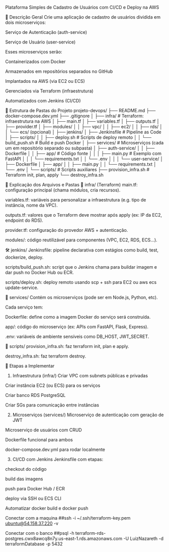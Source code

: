 Plataforma Simples de Cadastro de Usuários com CI/CD e Deploy na AWS


🔧 Descrição Geral
Crie uma aplicação de cadastro de usuários dividida em dois microserviços:

Serviço de Autenticação (auth-service)

Serviço de Usuário (user-service)

Esses microserviços serão:

Containerizados com Docker

Armazenados em repositórios separados no GitHub

Implantados na AWS (via EC2 ou ECS)

Gerenciados via Terraform (infraestrutura)

Automatizados com Jenkins (CI/CD)



📁 Estrutura de Pastas do Projeto
projeto-devops/
├── README.md
├── docker-compose.dev.yml
├── .gitignore
│
├── infra/                       # Terraform: infraestrutura na AWS
│   ├── main.tf
│   ├── variables.tf
│   ├── outputs.tf
│   ├── provider.tf
│   ├── modules/
│   │   ├── vpc/
│   │   ├── ec2/
│   │   ├── rds/
│   │   └── ecs/ (opcional)
│
├── jenkins/
│   ├── Jenkinsfile              # Pipeline as Code
│   ├── scripts/
│   │   ├── deploy.sh            # Scripts de deploy remoto
│   │   └── build_push.sh        # Build e push Docker
│
├── services/                    # Microserviços (cada um em repositório separado ou subpasta)
│   ├── auth-service/
│   │   ├── Dockerfile
│   │   ├── app/                 # Código fonte
│   │   │   ├── main.py          # Exemplo com FastAPI
│   │   │   └── requirements.txt
│   │   └── .env
│   │
│   └── user-service/
│       ├── Dockerfile
│       ├── app/
│       │   ├── main.py
│       │   └── requirements.txt
│       └── .env
│
└── scripts/                     # Scripts auxiliares
    ├── provision_infra.sh       # Terraform init, plan, apply
    └── destroy_infra.sh





📝 Explicação dos Arquivos e Pastas
🔧 infra/ (Terraform)
main.tf: configuração principal (chama módulos, cria recursos).

variables.tf: variáveis para personalizar a infraestrutura (e.g. tipo de instância, nome da VPC).

outputs.tf: valores que o Terraform deve mostrar após apply (ex: IP da EC2, endpoint do RDS).

provider.tf: configuração do provedor AWS + autenticação.

modules/: código reutilizável para componentes (VPC, EC2, RDS, ECS...).

🛠️ jenkins/
Jenkinsfile: pipeline declarativa com estágios como build, test, dockerize, deploy.

scripts/build_push.sh: script que o Jenkins chama para buildar imagem e dar push no Docker Hub ou ECR.

scripts/deploy.sh: deploy remoto usando scp + ssh para EC2 ou aws ecs update-service.

🧩 services/
Contém os microserviços (pode ser em Node.js, Python, etc).

Cada serviço tem:

Dockerfile: define como a imagem Docker do serviço será construída.

app/: código do microserviço (ex: APIs com FastAPI, Flask, Express).

.env: variáveis de ambiente sensíveis como DB_HOST, JWT_SECRET.

🧰 scripts/
provision_infra.sh: faz terraform init, plan e apply.

destroy_infra.sh: faz terraform destroy.







🚀 Etapas a Implementar
1. Infraestrutura (infra/)
 Criar VPC com subnets públicas e privadas

 Criar instância EC2 (ou ECS) para os serviços

 Criar banco RDS PostgreSQL

 Criar SGs para comunicação entre instâncias

2. Microserviços (services/)
 Microserviço de autenticação com geração de JWT

 Microserviço de usuários com CRUD

 Dockerfile funcional para ambos

 docker-compose.dev.yml para rodar localmente

3. CI/CD com Jenkins
 Jenkinsfile com etapas:

checkout do código

build das imagens

push para Docker Hub / ECR

deploy via SSH ou ECS CLI

 Automatizar docker build e docker push

Conectar com a maquina
##ssh -i ~/.ssh/terraform-key.pem ubuntu@54.158.37.220 -v


Conectar com o banco
##psql -h terraform-rds-postgres.cwx8awcq8n7y.us-east-1.rds.amazonaws.com -U LuizNazareth -d terraformDatabase -p 5432
